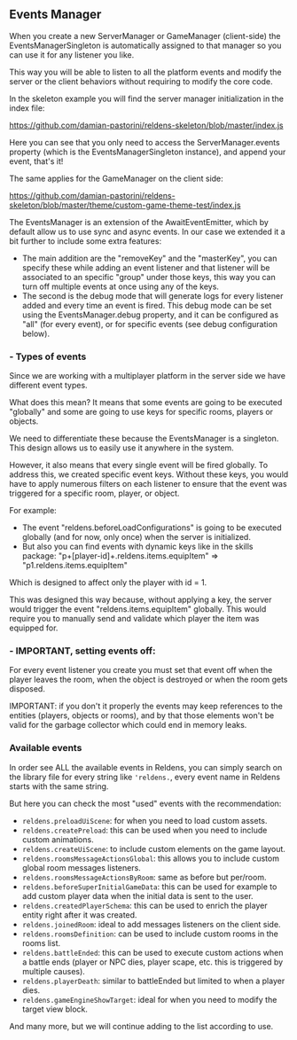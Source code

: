 ## Events Manager

When you create a new ServerManager or GameManager (client-side) the EventsManagerSingleton is automatically assigned to that manager so you can use it for any listener you like.

This way you will be able to listen to all the platform events and modify the server or the client behaviors without requiring to modify the core code.

In the skeleton example you will find the server manager initialization in the index file:

https://github.com/damian-pastorini/reldens-skeleton/blob/master/index.js

Here you can see that you only need to access the ServerManager.events property (which is the EventsManagerSingleton instance), and append your event, that's it!

The same applies for the GameManager on the client side:

https://github.com/damian-pastorini/reldens-skeleton/blob/master/theme/custom-game-theme-test/index.js

The EventsManager is an extension of the AwaitEventEmitter, which by default allow us to use sync and async events. In our case we extended it a bit further to include some extra features:

- The main addition are the "removeKey" and the "masterKey", you can specify these while adding an event listener and that listener will be associated to an specific "group" under those keys, this way you can turn off multiple events at once using any of the keys.
- The second is the debug mode that will generate logs for every listener added and every time an event is fired. This debug mode can be set using the EventsManager.debug property, and it can be configured as "all" (for every event), or for specific events (see debug configuration below).

### - Types of events

Since we are working with a multiplayer platform in the server side we have different event types.

What does this mean? It means that some events are going to be executed "globally" and some are going to use keys for specific rooms, players or objects.

We need to differentiate these because the EventsManager is a singleton. This design allows us to easily use it anywhere in the system.

However, it also means that every single event will be fired globally. To address this, we created specific event keys. Without these keys, you would have to apply numerous filters on each listener to ensure that the event was triggered for a specific room, player, or object.

For example:
- The event "reldens.beforeLoadConfigurations" is going to be executed globally (and for now, only once) when the server is initialized.
- But also you can find events with dynamic keys like in the skills package:
  "p+[player-id]+.reldens.items.equipItem" => "p1.reldens.items.equipItem"

Which is designed to affect only the player with id = 1.

This was designed this way because, without applying a key, the server would trigger the event "reldens.items.equipItem" globally. This would require you to manually send and validate which player the item was equipped for.

### - IMPORTANT, setting events off:

For every event listener you create you must set that event off when the player leaves the room, when the object is destroyed or when the room gets disposed.

IMPORTANT: if you don't it properly the events may keep references to the entities (players, objects or rooms), and by that those elements won't be valid for the garbage collector which could end in memory leaks.


### Available events

In order see ALL the available events in Reldens, you can simply search on the library file for every string like `'reldens.`, every event name in Reldens starts with the same string.

But here you can check the most "used" events with the recommendation:

- `reldens.preloadUiScene`: for when you need to load custom assets.
- `reldens.createPreload`: this can be used when you need to include custom animations.
- `reldens.createUiScene`: to include custom elements on the game layout.
- `reldens.roomsMessageActionsGlobal`: this allows you to include custom global room messages listeners.  
- `reldens.roomsMessageActionsByRoom`: same as before but per/room.
- `reldens.beforeSuperInitialGameData`: this can be used for example to add custom player data when the initial data is sent to the user.
- `reldens.createdPlayerSchema`: this can be used to enrich the player entity right after it was created.
- `reldens.joinedRoom`: ideal to add messages listeners on the client side.
- `reldens.roomsDefinition`: can be used to include custom rooms in the rooms list.
- `reldens.battleEnded`: this can be used to execute custom actions when a battle ends (player or NPC dies, player scape, etc. this is triggered by multiple causes).
- `reldens.playerDeath`: similar to battleEnded but limited to when a player dies.
- `reldens.gameEngineShowTarget`: ideal for when you need to modify the target view block.

And many more, but we will continue adding to the list according to use.
